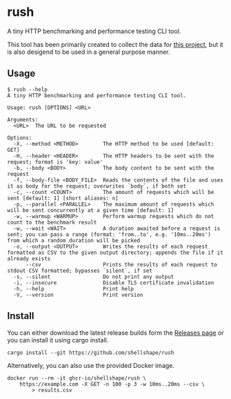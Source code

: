 # rush

A tiny HTTP benchmarking and performance testing CLI tool.

This tool has been primarily created to collect the data for [this project](https://github.com/zekroTJA/vercel-benchmarks), but it is also desigend to be used in a general purpose manner.

## Usage

```
$ rush --help
A tiny HTTP benchmarking and performance testing CLI tool.

Usage: rush [OPTIONS] <URL>

Arguments:
  <URL>  The URL to be requested

Options:
  -X, --method <METHOD>        The HTTP method to be used [default: GET]
  -H, --header <HEADER>        The HTTP headers to be sent with the request; format is 'key: value'
  -b, --body <BODY>            The body content to be sent with the request
  -f, --body-file <BODY_FILE>  Reads the contents of the file and uses it as body for the request; overwrites `body`, if both set
  -c, --count <COUNT>          The amount of requests which will be sent [default: 1] [short aliases: n]
  -p, --parallel <PARALLEL>    The maximum amount of requests which will be sent concurrently at a given time [default: 1]
  -w, --warmup <WARMUP>        Perform warmup requests which do not count to the benchmark result
  -w, --wait <WAIT>            A duration awaited before a request is sent; you can pass a range (format: 'from..to', e.g. '10ms..20ms') from which a random duration will be picked
  -o, --output <OUTPUT>        Writes the results of each request formatted as CSV to the given output directory; appends the file if it already exists
      --csv                    Prints the results of each request to stdout CSV formatted; bypasses `silent`, if set
  -s, --silent                 Do not print any output
  -i, --insecure               Disable TLS certificate invalidation
  -h, --help                   Print help
  -V, --version                Print version
```

## Install

You can either download the latest release builds form the [Releases page](https://github.com/shellshape/rush/releases) or you can install it using cargo install.
```
cargo install --git https://github.com/shellshape/rush
```

Alternatively, you can also use the provided Docker image.
```
docker run --rm -it ghcr-io/shellshape/rush \
    https://example.com -X GET -n 100 -p 3 -w 10ms..20ms --csv \
        > results.csv
```
